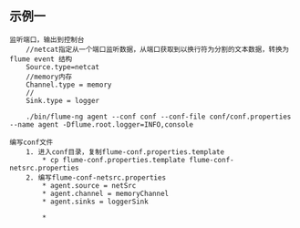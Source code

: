 ## 示例一
	监听端口，输出到控制台
		//netcat指定从一个端口监听数据，从端口获取到以换行符为分割的文本数据，转换为flume event 结构
		Source.type=netcat
		//memory内存
		Channel.type = memory
		//
		Sink.type = logger

		./bin/flume-ng agent --conf conf --conf-file conf/conf.properties --name agent -Dflume.root.logger=INFO,console

	编写conf文件
		1. 进入conf目录，复制flume-conf.properties.template
			* cp flume-conf.properties.template flume-conf-netsrc.properties
		2. 编写flume-conf-netsrc.properties
			* agent.source = netSrc
			* agent.channel = memoryChannel
			* agent.sinks = loggerSink

			*
		